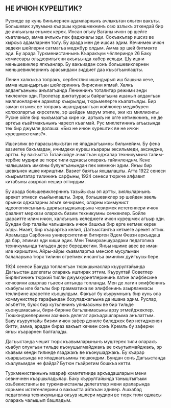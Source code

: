 ## НЕ ИЧЮН КУРЕШТИК?

Русиеде эр кунь бинълернен адамларнынъ ачлыкътан ольген вакъты.
Большевик зулумына къаршы курешмекнинъ озю азлыкъ эткендай бир де ачлыкъны енъмек керек.
Инсан огълу Ватаны ичюн эр шейге къатланыр, амма ачлыкъ пек фаджиалы эди.
Сокъакълар ишсиз ве хырсыз адамларнен толу.
Бу арада мен де ишсиз эдим.
Кечинмек ичюн эвдеки шейлерни сатмагъа меджбур олдым.
Амма эр шей битмекте эди.
Бу арада Туркменистаннынъ Къаракъум чёллеринде 26 Баку комиссары ольдюрильгени акъкъында хабер кельди.
Шу ишни меньшевиклер япкъанлар.
Бу вакъиадан сонъ большевиклернен меньшевиклернинъ арасындаки зиддиет даа къызгъынлашты.

Ленин халкъкъа топракъ, сербестлик ишандырып иш башына кече, амма ишандыргъан шейлерининъ бирисини япмай.
Халкъ алдангъаныны анълагъанда Лениннинъ тоталитар режими энди тикленген эди.
Пролетар диктатурасы байрагъына ишанып алдангъан миллионларнен адамлар къырылды, тюрьмелерге къапатылды.
Бир заман отьмек ве топракъ ишандырылгъан койлюлер меджбурен колхозларгъа кирсетиле, эр шейден марум этиле, эки юз миллионлы Русие ойле бир чыкъмазгъа кире ки, артыкъ не огге кетмекнинъ, не де арткъа къайтмакънынъ чаресп къалмай.
Рус миллетининъ агъызында тек бир джумле долаша: «Биз не ичюн курештик ве не ичюн курешмектемиз?».

Ишсизлик ве парасызлыкътан не япаджагъымны бильмейим.
Бу фена вазиетке бакъмадан, ичимдеки куреш къарары эксильмеди, аксиндже, артты.
Бу вакъытта Тотайкойде ачылгъан оджалар техникумына талим-тербие мудири ве тюрк тили оджасы оларакъ тайинленднм.
Кене чалышмакъ имкяны булунгъанындан пек мемнюн эдим.
Янъы бир шевкънен ишке кириштим.
Вазиет баягъы яхшылашты.
Атта 1922 сенеси къырымтатар тилининъ сарфыны, 1924 сенеси тюркче алфавит китабыны азырлап нешир эттирдим.

Бу арада большевиклернинъ тазыйыкъы эп артты, зиялыларнынъ арекет этмеси къыйынлашты.
Зира, большевиклер эр шейден эвель ярынки оджаларны эльге кечирмек, оларны коммунист идеологиясынынъ даркъатыджыларына чевирмек истегенлери ичюн фаалиет меркези оларакъ бизим техникумны сечкенлер.
Бойле шараитте илим ичюн, халкънынъ келеджеги ичюн курешмек агъыр эди.
Бундан бир талайы чалышмакъ ичюн башкъа бир ерге кетмек керек олды.
Ниает, бир къараргъа келип, Дагъыстангъа кетмеге арекет эттик.
Арамызда Сарбонна университетини битирген Эдем Февзи аркъадаш да бар, эпимиз еди киши эдик.
Мен Темирханшурадаки педагогика техникумында тильден дерс береджегим.
Янъы ишиме авес ве иман иле кириштим.
Айры-айры къавмларгъа менсюп мусульман балаларына тюрк тилини огретмек инсангъа эминлик дуйгъусы бере.

1924 сенеси Бакуда топлангъан тюркшынаслар къурултайында Дагъыстан делегаты оларакъ иштирак эттим.
Къурултай Советлер Бирлигининъ тюркий тилли джумхуриетлерининъ латин элифбесине кечювини азырлав гъаеси алтында топланды.
Мен де латин элифбенинъ къабулы иле багълы бир грамматика ве элифбенинъ азырланмасы теклифине араретле къошулдым.
Факъат бу къурумнынъ бир кунь ола коммунистлер тарафындан бозуладжагъына да ишана эдим.
Руслар, эльбетте, буюк бир кутьленинъ уянмасыны ве бир тильде къонушмасыны, бири-бирине багъланмасыны арзу этмейджеклер.
Тюшюнджелеримни азачыкъ делегат аркъадашларыма анълаттым.
Баку къурултайы бизим ичюн зафер дениле биледжек бир нетидженен битти, амма, арадан бираз вакъыт кечкен сонъ Кремль бу заферни янъы къарарнен балталады.

Дагъыстанда чешит тюрк къавымларынынъ муштерек тили оларакъ къабул олунгъан тильде къонушылмайджакъ ве окъутылмайджакъ, эр къавым кенди тилинде язаджакъ ве къонушаджакъ.
Бу къарар къаршысында не япаджагъымны тюшюндим.
Бундан сонъ Дагъыстанда къалувымдан не файда?
Бутюн гъайретим бошкъа кетти.

Туркменистаннынъ маариф комитетииде аркъадашларым мени севинчнен къаршыладылар.
Баку къурултайында таныштыгъым озьбекистанлы ве туркменистанлы делегатлар мени араларында корьмек истегенлерини о вакъытта айткъан эдилер.
Ашхабад педагогика техникумында окъув ишлери мудири ве тюрк тили оджасы оларакъ чалышып башладым.

